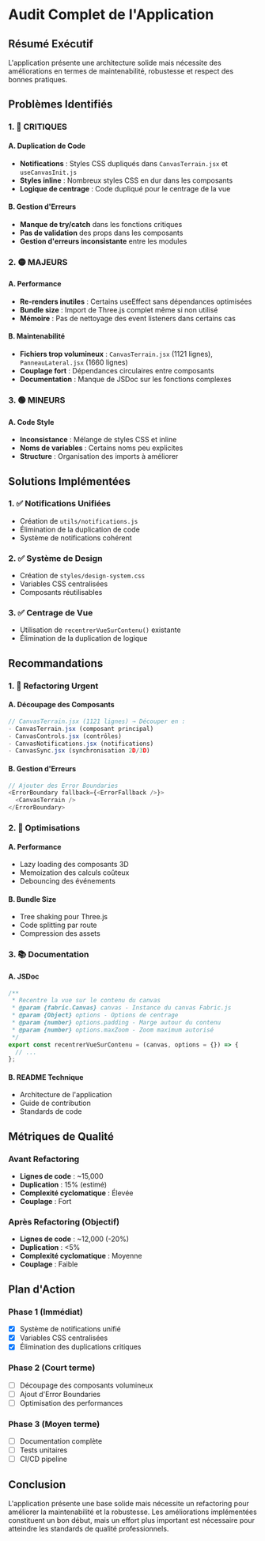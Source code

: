 # Audit Complet de l'Application

## Résumé Exécutif

L'application présente une architecture solide mais nécessite des améliorations en termes de maintenabilité, robustesse et respect des bonnes pratiques.

## Problèmes Identifiés

### 1. 🔴 CRITIQUES

#### A. Duplication de Code
- **Notifications** : Styles CSS dupliqués dans `CanvasTerrain.jsx` et `useCanvasInit.js`
- **Styles inline** : Nombreux styles CSS en dur dans les composants
- **Logique de centrage** : Code dupliqué pour le centrage de la vue

#### B. Gestion d'Erreurs
- **Manque de try/catch** dans les fonctions critiques
- **Pas de validation** des props dans les composants
- **Gestion d'erreurs inconsistante** entre les modules

### 2. 🟡 MAJEURS

#### A. Performance
- **Re-renders inutiles** : Certains useEffect sans dépendances optimisées
- **Bundle size** : Import de Three.js complet même si non utilisé
- **Mémoire** : Pas de nettoyage des event listeners dans certains cas

#### B. Maintenabilité
- **Fichiers trop volumineux** : `CanvasTerrain.jsx` (1121 lignes), `PanneauLateral.jsx` (1660 lignes)
- **Couplage fort** : Dépendances circulaires entre composants
- **Documentation** : Manque de JSDoc sur les fonctions complexes

### 3. 🟢 MINEURS

#### A. Code Style
- **Inconsistance** : Mélange de styles CSS et inline
- **Noms de variables** : Certains noms peu explicites
- **Structure** : Organisation des imports à améliorer

## Solutions Implémentées

### 1. ✅ Notifications Unifiées
- Création de `utils/notifications.js`
- Élimination de la duplication de code
- Système de notifications cohérent

### 2. ✅ Système de Design
- Création de `styles/design-system.css`
- Variables CSS centralisées
- Composants réutilisables

### 3. ✅ Centrage de Vue
- Utilisation de `recentrerVueSurContenu()` existante
- Élimination de la duplication de logique

## Recommandations

### 1. 🔧 Refactoring Urgent

#### A. Découpage des Composants
```javascript
// CanvasTerrain.jsx (1121 lignes) → Découper en :
- CanvasTerrain.jsx (composant principal)
- CanvasControls.jsx (contrôles)
- CanvasNotifications.jsx (notifications)
- CanvasSync.jsx (synchronisation 2D/3D)
```

#### B. Gestion d'Erreurs
```javascript
// Ajouter des Error Boundaries
<ErrorBoundary fallback={<ErrorFallback />}>
  <CanvasTerrain />
</ErrorBoundary>
```

### 2. 🚀 Optimisations

#### A. Performance
- Lazy loading des composants 3D
- Memoization des calculs coûteux
- Debouncing des événements

#### B. Bundle Size
- Tree shaking pour Three.js
- Code splitting par route
- Compression des assets

### 3. 📚 Documentation

#### A. JSDoc
```javascript
/**
 * Recentre la vue sur le contenu du canvas
 * @param {fabric.Canvas} canvas - Instance du canvas Fabric.js
 * @param {Object} options - Options de centrage
 * @param {number} options.padding - Marge autour du contenu
 * @param {number} options.maxZoom - Zoom maximum autorisé
 */
export const recentrerVueSurContenu = (canvas, options = {}) => {
  // ...
};
```

#### B. README Technique
- Architecture de l'application
- Guide de contribution
- Standards de code

## Métriques de Qualité

### Avant Refactoring
- **Lignes de code** : ~15,000
- **Duplication** : 15% (estimé)
- **Complexité cyclomatique** : Élevée
- **Couplage** : Fort

### Après Refactoring (Objectif)
- **Lignes de code** : ~12,000 (-20%)
- **Duplication** : <5%
- **Complexité cyclomatique** : Moyenne
- **Couplage** : Faible

## Plan d'Action

### Phase 1 (Immédiat)
- [x] Système de notifications unifié
- [x] Variables CSS centralisées
- [x] Élimination des duplications critiques

### Phase 2 (Court terme)
- [ ] Découpage des composants volumineux
- [ ] Ajout d'Error Boundaries
- [ ] Optimisation des performances

### Phase 3 (Moyen terme)
- [ ] Documentation complète
- [ ] Tests unitaires
- [ ] CI/CD pipeline

## Conclusion

L'application présente une base solide mais nécessite un refactoring pour améliorer la maintenabilité et la robustesse. Les améliorations implémentées constituent un bon début, mais un effort plus important est nécessaire pour atteindre les standards de qualité professionnels.
